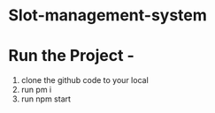 # Slot-management-system

# Run the Project -
1. clone the github code to your local
2. run pm i 
3. run npm start

